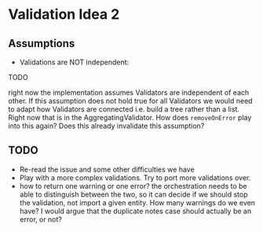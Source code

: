 # Validation Idea 2


## Assumptions

* Validations are NOT independent:

TODO

right now the implementation assumes Validators are independent of each other. If this
assumption does not hold true for all Validators we would need to adapt how Validators are connected i.e. build a tree
rather than a list. Right now that is in the AggregatingValidator. How does `removeOnError` play into this again? Does
this already invalidate this assumption?

## TODO

* Re-read the issue and some other difficulties we have
* Play with a more complex validations. Try to port more validations over.
* how to return one warning or one error? the orchestration needs to be able to distinguish between the two, so it can
  decide if we should stop the validation, not import a given entity. How many warnings do we even have? I would argue that
  the duplicate notes case should actually be an error, or not?